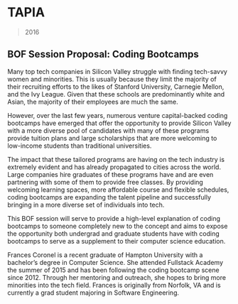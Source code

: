 # TAPIA

> 2016

## BOF Session Proposal: Coding Bootcamps

Many top tech companies in Silicon Valley struggle with finding tech-savvy women and minorities. This is usually because they limit the majority of their recruiting efforts to the likes of Stanford University, Carnegie Mellon, and the Ivy League. Given that these schools are predominantly white and Asian, the majority of their employees are much the same.  

However, over the last few years, numerous venture capital-backed coding bootcamps have emerged that offer the opportunity to provide Silicon Valley with a more diverse pool of candidates with many of these programs provide tuition plans and large scholarships that are more welcoming to low-income students than traditional universities.

The impact that these tailored programs are having on the tech industry is extremely evident and has already propagated to cities across the world. Large companies hire graduates of these programs have and are even partnering with some of them to provide free classes. By providing welcoming learning spaces, more affordable course and flexible schedules, coding bootcamps are expanding the talent pipeline and successfully bringing in a more diverse set of individuals into tech. 

This BOF session will serve to provide a high-level explanation of coding bootcamps to someone completely new to the concept and aims to expose the opportunity both undergrad and graduate students have with coding bootcamps to serve as a supplement to their computer science education.

Frances Coronel is a recent graduate of Hampton University with a bachelor’s degree in Computer Science. She attended Fullstack Academy the summer of 2015 and has been following the coding bootcamp scene since 2012. Through her mentoring and outreach, she hopes to bring more minorities into the tech field. Frances is originally from Norfolk, VA and is currently a grad student majoring in Software Engineering.
